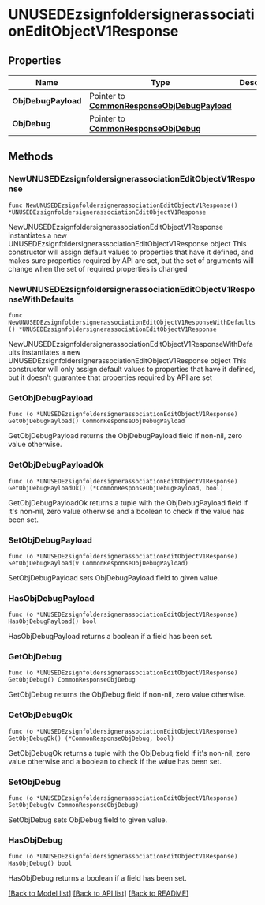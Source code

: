 # UNUSEDEzsignfoldersignerassociationEditObjectV1Response

## Properties

Name | Type | Description | Notes
------------ | ------------- | ------------- | -------------
**ObjDebugPayload** | Pointer to [**CommonResponseObjDebugPayload**](CommonResponseObjDebugPayload.md) |  | [optional] 
**ObjDebug** | Pointer to [**CommonResponseObjDebug**](CommonResponseObjDebug.md) |  | [optional] 

## Methods

### NewUNUSEDEzsignfoldersignerassociationEditObjectV1Response

`func NewUNUSEDEzsignfoldersignerassociationEditObjectV1Response() *UNUSEDEzsignfoldersignerassociationEditObjectV1Response`

NewUNUSEDEzsignfoldersignerassociationEditObjectV1Response instantiates a new UNUSEDEzsignfoldersignerassociationEditObjectV1Response object
This constructor will assign default values to properties that have it defined,
and makes sure properties required by API are set, but the set of arguments
will change when the set of required properties is changed

### NewUNUSEDEzsignfoldersignerassociationEditObjectV1ResponseWithDefaults

`func NewUNUSEDEzsignfoldersignerassociationEditObjectV1ResponseWithDefaults() *UNUSEDEzsignfoldersignerassociationEditObjectV1Response`

NewUNUSEDEzsignfoldersignerassociationEditObjectV1ResponseWithDefaults instantiates a new UNUSEDEzsignfoldersignerassociationEditObjectV1Response object
This constructor will only assign default values to properties that have it defined,
but it doesn't guarantee that properties required by API are set

### GetObjDebugPayload

`func (o *UNUSEDEzsignfoldersignerassociationEditObjectV1Response) GetObjDebugPayload() CommonResponseObjDebugPayload`

GetObjDebugPayload returns the ObjDebugPayload field if non-nil, zero value otherwise.

### GetObjDebugPayloadOk

`func (o *UNUSEDEzsignfoldersignerassociationEditObjectV1Response) GetObjDebugPayloadOk() (*CommonResponseObjDebugPayload, bool)`

GetObjDebugPayloadOk returns a tuple with the ObjDebugPayload field if it's non-nil, zero value otherwise
and a boolean to check if the value has been set.

### SetObjDebugPayload

`func (o *UNUSEDEzsignfoldersignerassociationEditObjectV1Response) SetObjDebugPayload(v CommonResponseObjDebugPayload)`

SetObjDebugPayload sets ObjDebugPayload field to given value.

### HasObjDebugPayload

`func (o *UNUSEDEzsignfoldersignerassociationEditObjectV1Response) HasObjDebugPayload() bool`

HasObjDebugPayload returns a boolean if a field has been set.

### GetObjDebug

`func (o *UNUSEDEzsignfoldersignerassociationEditObjectV1Response) GetObjDebug() CommonResponseObjDebug`

GetObjDebug returns the ObjDebug field if non-nil, zero value otherwise.

### GetObjDebugOk

`func (o *UNUSEDEzsignfoldersignerassociationEditObjectV1Response) GetObjDebugOk() (*CommonResponseObjDebug, bool)`

GetObjDebugOk returns a tuple with the ObjDebug field if it's non-nil, zero value otherwise
and a boolean to check if the value has been set.

### SetObjDebug

`func (o *UNUSEDEzsignfoldersignerassociationEditObjectV1Response) SetObjDebug(v CommonResponseObjDebug)`

SetObjDebug sets ObjDebug field to given value.

### HasObjDebug

`func (o *UNUSEDEzsignfoldersignerassociationEditObjectV1Response) HasObjDebug() bool`

HasObjDebug returns a boolean if a field has been set.


[[Back to Model list]](../README.md#documentation-for-models) [[Back to API list]](../README.md#documentation-for-api-endpoints) [[Back to README]](../README.md)


